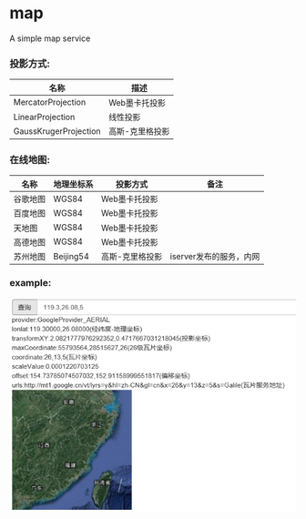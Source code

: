 #   map
A simple map service

### 投影方式:
|名称|描述|
|----|----|
|MercatorProjection   |Web墨卡托投影 |
|LinearProjection     |线性投影      |
|GaussKrugerProjection|高斯-克里格投影|

### 在线地图:
|名称|地理坐标系|投影方式|备注|
|----|---------|-------|---|
|谷歌地图|WGS84|Web墨卡托投影|
|百度地图|WGS84|Web墨卡托投影|
|天地图  |WGS84|Web墨卡托投影|
|高德地图|WGS84|Web墨卡托投影|
|苏州地图|Beijing54|高斯-克里格投影|iserver发布的服务，内网|

### example:
![Alt text](assets/search.png)
